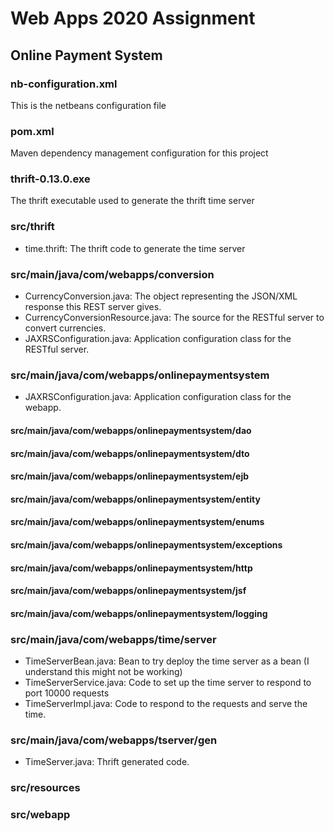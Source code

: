 # Web Apps 2020 Assignment
## Online Payment System

### nb-configuration.xml
This is the netbeans configuration file

### pom.xml
Maven dependency management configuration for this project

### thrift-0.13.0.exe
The thrift executable used to generate the thrift time server

### src/thrift
 - time.thrift: The thrift code to generate the time server

### src/main/java/com/webapps/conversion
 - CurrencyConversion.java: The object representing the JSON/XML response this REST server gives.
 - CurrencyConversionResource.java: The source for the RESTful server to convert currencies.
 - JAXRSConfiguration.java: Application configuration class for the RESTful server.

### src/main/java/com/webapps/onlinepaymentsystem
 - JAXRSConfiguration.java: Application configuration class for the webapp.

#### src/main/java/com/webapps/onlinepaymentsystem/dao

#### src/main/java/com/webapps/onlinepaymentsystem/dto

#### src/main/java/com/webapps/onlinepaymentsystem/ejb

#### src/main/java/com/webapps/onlinepaymentsystem/entity

#### src/main/java/com/webapps/onlinepaymentsystem/enums

#### src/main/java/com/webapps/onlinepaymentsystem/exceptions

#### src/main/java/com/webapps/onlinepaymentsystem/http

#### src/main/java/com/webapps/onlinepaymentsystem/jsf

#### src/main/java/com/webapps/onlinepaymentsystem/logging

### src/main/java/com/webapps/time/server
  - TimeServerBean.java: Bean to try deploy the time server as a bean (I understand this might not be working)
  - TimeServerService.java: Code to set up the time server to respond to port 10000 requests
  - TimeServerImpl.java: Code to respond to the requests and serve the time.

### src/main/java/com/webapps/tserver/gen
  - TimeServer.java: Thrift generated code.

### src/resources

### src/webapp
